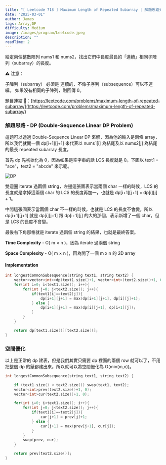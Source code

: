 ```yaml
---
title: "[ Leetcode 718 ] Maximum Length of Repeated Subarray | 解題思路分享"
date: "2025-03-01"
author: James
tags: Array,DP
difficulty: Medium
image: /images/program/Leetcode.jpeg
description: ""
readTime: 2
---
```


給定兩個整數陣列 nums1 和 nums2，找出它們中長度最長的「連續」相同子陣列（subarray）的長度。

⚠️ 注意：

子陣列（subarray） 必須是 連續的，不像子序列（subsequence）可以不連續。
如果沒有相同的子陣列，則回傳 0。

題目連結 🔗：[https://leetcode.com/problems/maximum-length-of-repeated-subarray/](https://leetcode.com/problems/maximum-length-of-repeated-subarray/)

### **解題思路 - DP (Double-Sequence Linear DP Problem)**

這題可以透過 Double-Sequence Linear DP 來解，因為他的輸入是兩條 array，所以我們就開一個 dp[i+1][j+1] 來代表以 nums1[i] 為結尾及以 nums2[j] 為結尾的最長 repeated subarray 長度。

首先 dp 先初始化為 0，因為如果是空字串的話 LCS 長度就是 0。下圖以 text1 = "ace"，text2 = "abcde" 來示範。

![DP](/images/program/leetcode-1143/DP-Table.JPEG)

雙迴圈 iterate 過兩個 string，左邊這張圖表示當兩個 char 一樣的時候，LCS 的長度就是拿掉這兩個 char 的 LCS 的長度再加一，也就是 dp[i+1][j+1] = dp[i][j] + 1。

中間這張圖表示當兩個 char 不一樣的時候，也就是 LCS 的長度不會變，所以 dp[i+1][j+1] 就是 dp[i][j+1] 跟 dp[i+1][j] 的大的那個，表示新增了一個 char，但是 LCS 的長度不會變。

最後右下角那格就是 iterate 過兩個 string 的結果，也就是最終答案。

**Time Complexity** - O( m × n )，因為 iterate 過兩個 string

**Space Complexity** - O( m × n )，因為開了一個 m x n 的 2D array

#### **Implementation**

```cpp
int longestCommonSubsequence(string text1, string text2) {
    vector<vector<int>>dp(text1.size()+1, vector<int>(text2.size()+1, 0));
    for(int i=0; i<text1.size(); i++){
        for(int j=0; j<text2.size(); j++){
            if(text1[i]==text2[j]){
                dp[i+1][j+1] = max(dp[i+1][j+1], dp[i][j]+1);
            } else {
                dp[i+1][j+1] = max(dp[i][j+1], dp[i+1][j]);
            }
        }
    }

    return dp[text1.size()][text2.size()];
}
```

### **空間優化**

以上是正常的 dp 建表，但是我們其實只需要 dp 裡面的兩個 row 就可以了，不用把整個 dp 的錶都建出來，所以就可以將空間優化為 O(min(m,n))。

```cpp
int longestCommonSubsequence(string text1, string text2) {

    if (text1.size() < text2.size()) swap(text1, text2); 
    vector<int>prev(text2.size()+1, 0);
    vector<int>cur(text2.size()+1, 0);

    for(int i=0; i<text1.size(); i++){
        for(int j=0; j<text2.size(); j++){
            if(text1[i]==text2[j]){
                cur[j+1] = prev[j]+1;
            } else {
                cur[j+1] = max(prev[j+1], cur[j]);
            }
        }
        swap(prev, cur);
    }

    return prev[text2.size()];
}
```